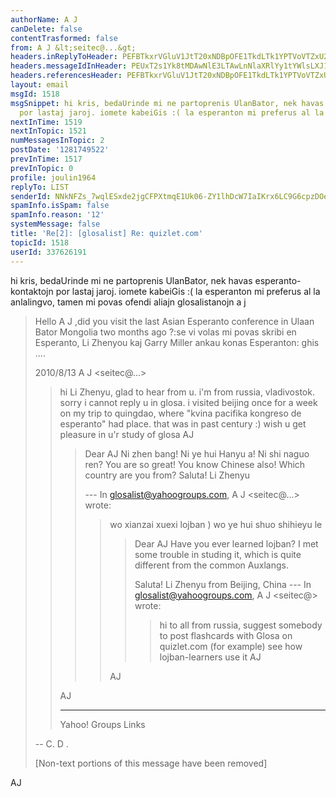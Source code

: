 ```yaml
---
authorName: A J
canDelete: false
contentTrasformed: false
from: A J &lt;seitec@...&gt;
headers.inReplyToHeader: PEFBTkxrVGluV1JtT20xNDBpOFE1TkdLTk1YPTVoVTZxU2pXdlhxRW5PdWJaQG1haWwuZ21haWwuY29tPg==
headers.messageIdInHeader: PEUxT2s1Yk8tMDAwNlE3LTAwLnNlaXRlYy1tYWlsLXJ1QGYyNDIubWFpbC5ydT4=
headers.referencesHeader: PEFBTkxrVGluV1JtT20xNDBpOFE1TkdLTk1YPTVoVTZxU2pXdlhxRW5PdWJaQG1haWwuZ21haWwuY29tPg==
layout: email
msgId: 1518
msgSnippet: hi kris, bedaUrinde mi ne partoprenis UlanBator, nek havas esperanto-kontaktojn
  por lastaj jaroj. iomete kabeiGis :( la esperanton mi preferus al la
nextInTime: 1519
nextInTopic: 1521
numMessagesInTopic: 2
postDate: '1281749522'
prevInTime: 1517
prevInTopic: 0
profile: joulin1964
replyTo: LIST
senderId: NNkNFZs_7wqlESxde2jgCFPXtmqE1Uk06-ZY1lhDcW7IaIKrx6LC9G6cpzDOeSEe2bqxPRaEUf0cbzI
spamInfo.isSpam: false
spamInfo.reason: '12'
systemMessage: false
title: 'Re[2]: [glosalist] Re: quizlet.com'
topicId: 1518
userId: 337626191
---
```


hi kris,
bedaUrinde mi ne partoprenis UlanBator, nek havas esperanto-kontaktojn por lastaj jaroj. iomete kabeiGis :(
la esperanton mi preferus al la anlalingvo, tamen mi povas ofendi aliajn glosalistanojn
a j

>   
>  
> Hello A J ,did you visit the last Asian Esperanto conference in Ulaan Bator
>  Mongolia two months ago ?:se vi volas mi povas skribi en Esperanto, Li
>  Zhenyou kaj Garry Miller ankau konas Esperanton: ghis ....
>  
>  2010/8/13 A J <seitec@...>
>  
>  > hi Li Zhenyu,
>  > glad to hear from u. i'm from russia, vladivostok. sorry i cannot
> reply u
>  > in glosa.
>  > i visited beijing once for a week on my trip to quingdao, where
> "kvina
>  > pacifika kongreso de esperanto" had place. that was in past century
> :)
>  > wish u get pleasure in u'r study of glosa
>  > AJ
>  >
>  >
>  > >
>  > > Dear AJ
>  > > Ni zhen bang! Ni ye hui Hanyu a! Ni shi naguo ren?
>  > > You are so great! You know Chinese also! Which country are you from?
>  > > Saluta!
>  > > Li Zhenyu
>  > >
>  > > --- In glosalist@yahoogroups.com, A J <seitec@...> wrote:
>  > > >
>  > > > wo xianzai xuexi lojban ) wo ye hui shuo shihieyu le
>  > > > >
>  > > > >
>  > > > >
>  > > > >
>  > > > >
>  > > > > Dear AJ
>  > > > > Have you ever learned lojban? I met some trouble in studing
> it,
>  > which
>  > > is quite
>  > > > > different from the common Auxlangs.
>  > > > >
>  > > > > Saluta!
>  > > > > Li Zhenyu
>  > > > > from Beijing, China
>  > > > > --- In glosalist@yahoogroups.com, A J <seitec@>
> wrote:
>  > > > > >
>  > > > > > hi to all from russia,
>  > > > > > suggest somebody to post flashcards with Glosa on
> quizlet.com
>  > > > > > (for example) see how lojban-learners use it
>  > > > > > AJ
>  > > > > >
>  > > > >
>  > > > >
>  > > > >
>  > > > >
>  > > > >
>  > > > >
>  > > >
>  > > > AJ
>  > > >
>  > >
>  > >
>  > >
>  > >
>  > >
>  > >
>  >
>  > AJ
>  >
>  >
>  > ------------------------------------
>  >
>  > Yahoo! Groups Links
>  >
>  >
>  >
>  >
>  
>  -- 
>  C. D .
>  
>  [Non-text portions of this message have been removed]
>  
>  
>  
>   
> 
>           

AJ

